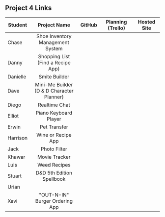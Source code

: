 ## Project 4 Links 

| Student | Project Name | GitHub | Planning (Trello) | Hosted Site |
|---|:---:|:---:|:---:|:---:|
| Chase | Shoe Inventory<br>Management System |  |  |  |
| Danny | Shopping List<br>(Find a Recipe App) |  |  |  |
| Danielle | Smite Builder |  |  |  |
| Dave | Mini-Me Builder<br>(D & D Character Planner) |  |  |  |
| Diego | Realtime Chat |  |  |  |
| Elliot | Piano Keyboard Player |  |  |  |
| Erwin | Pet Transfer |  |  |  |
| Harrison | Wine or Recipe App |  |  |  |
| Jack | Photo Filter |  |  |  |
| Khawar | Movie Tracker |  |  |  |
| Luis | Weed Recipes |  |  |  |
| Stuart | D&D 5th Edition Spellbook |  |  |  |
| Urian |  |  |  |  |
| Xavi | "OUT-N-IN"<br>Burger Ordering App |  |  |  |